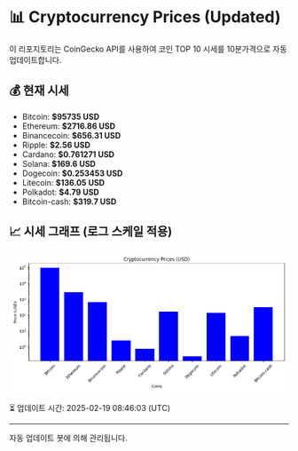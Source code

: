 
# 📊 Cryptocurrency Prices (Updated)

이 리포지토리는 CoinGecko API를 사용하여 코인 TOP 10 시세를 10분가격으로 자동 업데이트합니다.

## 💰 현재 시세
- Bitcoin: **$95735 USD**
- Ethereum: **$2716.86 USD**
- Binancecoin: **$656.31 USD**
- Ripple: **$2.56 USD**
- Cardano: **$0.761271 USD**
- Solana: **$169.6 USD**
- Dogecoin: **$0.253453 USD**
- Litecoin: **$136.05 USD**
- Polkadot: **$4.79 USD**
- Bitcoin-cash: **$319.7 USD**

## 📈 시세 그래프 (로그 스케일 적용)
![Crypto Prices](crypto_prices.png)

⏳ 업데이트 시간: 2025-02-19 08:46:03 (UTC)

---
자동 업데이트 봇에 의해 관리됩니다.
